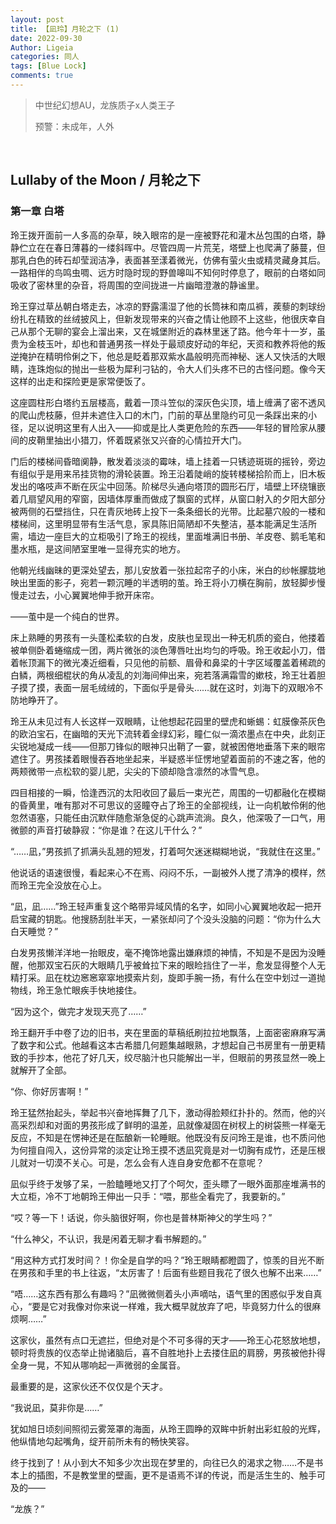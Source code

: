 ```yaml
---
layout: post
title: 【凪玲】月轮之下 (1)
date: 2022-09-30
Author: Ligeia
categories: 同人
tags: [Blue Lock]
comments: true
---
```


>中世纪幻想AU，龙族质子x人类王子
>
>预警：未成年，人外

<br />

Lullaby of the Moon / 月轮之下
----

### 第一章 白塔

玲王拨开面前一人多高的杂草，映入眼帘的是一座被野花和灌木丛包围的白塔，静静伫立在在春日薄暮的一缕斜晖中。尽管四周一片荒芜，塔壁上也爬满了藤蔓，但那乳白色的砖石却莹润洁净，表面甚至漾着微光，仿佛有萤火虫或精灵藏身其后。一路相伴的鸟鸣虫啁、远方时隐时现的野兽嗥叫不知何时停息了，眼前的白塔如同吸收了密林里的杂音，将周围的空间拢进一片幽暗澄澈的静谧里。

玲王穿过草丛朝白塔走去，冰凉的野露濡湿了他的长筒袜和南瓜裤，蒺藜的刺球纷纷扎在精致的丝绒披风上，但新发现带来的兴奋之情让他顾不上这些，他很庆幸自己从那个无聊的宴会上溜出来，又在城堡附近的森林里迷了路。他今年十一岁，虽贵为金枝玉叶，却也和普通男孩一样处于最顽皮好动的年纪，天资和教养将他的叛逆掩护在精明伶俐之下，他总是眨着那双紫水晶般明亮而神秘、迷人又快活的大眼睛，连珠炮似的抛出一些极为犀利刁钻的，令大人们头疼不已的古怪问题。像今天这样的出走和探险更是家常便饭了。

这座圆柱形白塔约五层楼高，戴着一顶斗笠似的深灰色尖顶，墙上缠满了密不透风的爬山虎枝藤，但并未遮住入口的木门，门前的草丛里隐约可见一条踩出来的小径，足以说明这里有人出入——抑或是比人类更危险的东西——年轻的冒险家从腰间的皮鞘里抽出小猎刀，怀着既紧张又兴奋的心情拉开大门。

门后的楼梯间昏暗阒静，散发着淡淡的霉味，墙上挂着一只锈迹斑斑的摇铃，旁边有组似乎是用来吊挂货物的滑轮装置。玲王沿着陡峭的旋转楼梯拾阶而上，旧木板发出的咯吱声不断在灰尘中回荡。阶梯尽头通向塔顶的圆形石厅，墙壁上环绕镶嵌着几扇望风用的窄窗，因墙体厚重而做成了飘窗的式样，从窗口射入的夕阳大部分被两侧的石壁挡住，只在青灰地砖上投下一条条细长的光带。比起墓穴般的一楼和楼梯间，这里明显带有生活气息，家具陈旧简陋却不失整洁，基本能满足生活所需，墙边一座巨大的立柜吸引了玲王的视线，里面堆满旧书册、羊皮卷、鹅毛笔和墨水瓶，是这间陋室里唯一显得充实的地方。

他朝光线幽昧的更深处望去，那儿安放着一张拉起帘子的小床，米白的纱帐朦胧地映出里面的影子，宛若一颗沉睡的半透明的茧。玲王将小刀横在胸前，放轻脚步慢慢走过去，小心翼翼地伸手掀开床帘。

——茧中是一个纯白的世界。

床上熟睡的男孩有一头蓬松柔软的白发，皮肤也呈现出一种无机质的瓷白，他搂着被单侧卧着蜷缩成一团，两片微张的淡色薄唇吐出均匀的呼吸。玲王收起小刀，借着帐顶漏下的微光凑近细看，只见他的前额、眉骨和鼻梁的十字区域覆盖着稀疏的白鳞，两根细棍状的角从凌乱的刘海间伸出来，宛若落满霜雪的嫰枝，玲王壮着胆子摸了摸，表面一层毛绒绒的，下面似乎是骨头……就在这时，刘海下的双眼冷不防地睁开了。

玲王从未见过有人长这样一双眼睛，让他想起花园里的壁虎和蜥蜴：虹膜像茶灰色的欧泊宝石，在幽暗的天光下流转着金绿幻彩，瞳仁似一滴浓墨点在中央，此刻正尖锐地凝成一线——但那刀锋似的眼神只出鞘了一霎，就被困倦地垂落下来的眼帘遮住了。男孩揉着眼慢吞吞地坐起来，半疑惑半怔愣地望着面前的不速之客，他的两颊微带一点松软的婴儿肥，尖尖的下颌却隐含凛然的冰雪气息。

四目相接的一瞬，恰逢西沉的太阳收回了最后一束光芒，周围的一切都融化在模糊的昏黄里，唯有那对不可思议的竖瞳夺占了玲王的全部视线，让一向机敏伶俐的他忽然语塞，只能任由沉默伴随愈渐急促的心跳声流淌。良久，他深吸了一口气，用微颤的声音打破静寂：“你是谁？在这儿干什么？”

“……凪，”男孩抓了抓满头乱翘的短发，打着呵欠迷迷糊糊地说，“我就住在这里。”

他说话的语速很慢，看起来心不在焉、闷闷不乐，一副被外人搅了清净的模样，然而玲王完全没放在心上。

“凪，凪……”玲王轻声重复这个略带异域风情的名字，如同小心翼翼地收起一把开启宝藏的钥匙。他搜肠刮肚半天，一紧张却问了个没头没脑的问题：“你为什么大白天睡觉？”

白发男孩懒洋洋地一抬眼皮，毫不掩饰地露出嫌麻烦的神情，不知是不是因为没睡醒，他那双宝石灰的大眼睛几乎被耸拉下来的眼睑挡住了一半，愈发显得整个人无精打采。凪在枕边窸窸窣窣地摸索片刻，旋即手腕一扬，有什么在空中划过一道抛物线，玲王急忙眼疾手快地接住。

“因为这个，做完才发现天亮了……”

玲王翻开手中卷了边的旧书，夹在里面的草稿纸刷拉拉地飘落，上面密密麻麻写满了数字和公式。他越看这本古希腊几何题集越眼熟，才想起自己书房里有一册更精致的手抄本，他花了好几天，绞尽脑汁也只能解出一半，但眼前的男孩显然一晚上就解开了全部。

“你、你好厉害啊！”

玲王猛然抬起头，举起书兴奋地挥舞了几下，激动得脸颊红扑扑的。然而，他的兴高采烈却和对面的男孩形成了鲜明的温差，凪就像凝固在树杈上的树袋熊一样毫无反应，不知是在愣神还是在酝酿新一轮睡眠。他既没有反问玲王是谁，也不质问他为何擅自闯入，这份异常的淡定让玲王摸不透凪究竟是对一切胸有成竹，还是压根儿就对一切漠不关心。可是，怎么会有人连自身安危都不在意呢？

凪似乎终于发够了呆，一脸瞌睡地又打了个呵欠，歪头瞟了一眼外面那座堆满书的大立柜，冷不丁地朝玲王伸出一只手：“喂，那些全看完了，我要新的。”

“哎？等一下！话说，你头脑很好啊，你也是普林斯神父的学生吗？”

“什么神父，不认识，我是闲着无聊才看书解题的。”

“用这种方式打发时间？！你全是自学的吗？”玲王眼睛都瞪圆了，惊羡的目光不断在男孩和手里的书上往返，“太厉害了！后面有些题目我花了很久也解不出来……”

“唔……这东西有那么有趣吗？”凪微微侧着头小声嘀咕，语气里的困惑似乎发自真心，“要是它对我像对你来说一样难，我大概早就放弃了吧，毕竟努力什么的很麻烦啊……”

这家伙，虽然有点口无遮拦，但绝对是个不可多得的天才——玲王心花怒放地想，顿时将贵族的仪态举止抛诸脑后，喜不自胜地扑上去搂住凪的肩膀，男孩被他扑得全身一晃，不知从哪响起一声微弱的金属音。

最重要的是，这家伙还不仅仅是个天才。

“我说凪，莫非你是……”

犹如旭日顷刻间照彻云雾笼罩的海面，从玲王圆睁的双眸中折射出彩虹般的光辉，他纵情地勾起嘴角，绽开前所未有的畅快笑容。

终于找到了！从小到大不知多少次出现在梦里的，向往已久的渴求之物……不是书本上的插图，不是教堂里的壁画，更不是语焉不详的传说，而是活生生的、触手可及的——

“龙族？”
